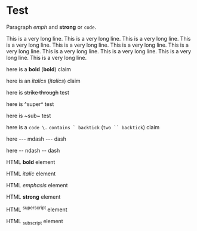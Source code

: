 Test
====

Paragraph *emph* and **strong** or `code`.

This is a very long line. This is a very long line. This is a very long line. This is a very long line. This is a very long line. This is a very long line. This is a very long line. This is a very long line. This is a very long line. This is a very long line. This is a very long line.

here is a **bold** (**bold**) claim

here is an *italics* (*italics*) claim

here is ~~strike through~~ test

here is ^super^ test

here is ~sub~ test

here is a `code \.` ``contains ` backtick`` (`two `` backtick`) claim

here --- mdash --- dash

here -- ndash -- dash

HTML <b>bold</b> element

HTML <i>italic</i> element

HTML <em>emphasis</em> element

HTML <strong>strong</strong> element

HTML <sup>superscript</sup> element

HTML <sub>subscript</sub> element